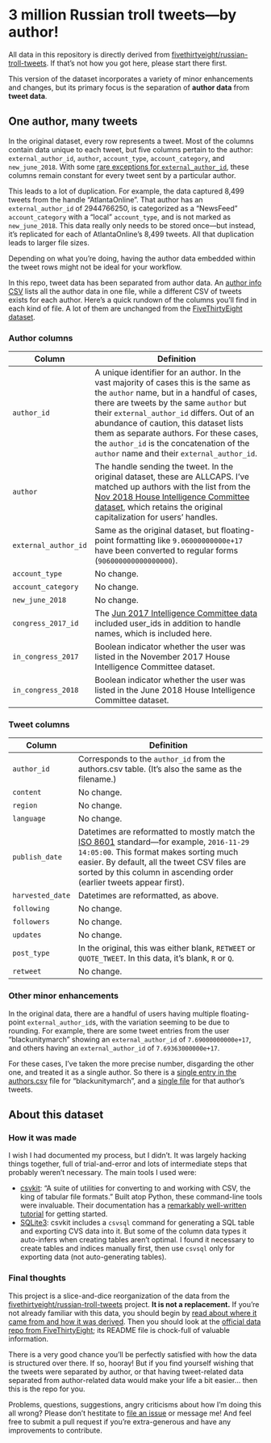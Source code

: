 # 3 million Russian troll tweets—by author!

All data in this repository is directly derived from [fivethirtyeight/russian-troll-tweets](https://github.com/fivethirtyeight/russian-troll-tweets/). If that’s not how you got here, please start there first.

This version of the dataset incorporates a variety of minor enhancements and changes, but its primary focus is the separation of **author data** from **tweet data**.

## One author, many tweets
In the original dataset, every row represents a tweet. Most of the columns contain data unique to each tweet, but five columns pertain to the author: `external_author_id`, `author`, `account_type`, `account_category`, and `new_june_2018`. With some [rare exceptions for `external_author_id`](https://github.com/fivethirtyeight/russian-troll-tweets/issues/16), these columns remain constant for every tweet sent by a particular author.

This leads to a lot of duplication. For example, the data captured 8,499 tweets from the handle “AtlantaOnline”. That author has an `external_author_id` of 2944766250, is categorized as a “NewsFeed” `account_category` with a “local” `account_type`, and is not marked as `new_june_2018`. This data really only needs to be stored once—but instead, it’s replicated for each of AtlantaOnline’s 8,499 tweets. All that duplication leads to larger file sizes.

Depending on what you’re doing, having the author data embedded within the tweet rows might not be ideal for your workflow.

In this repo, tweet data has been separated from author data. An [author info CSV](https://github.com/bet4a/russian-troll-tweets-by-author/blob/master/authors.csv) lists all the author data in one file, while a different CSV of tweets exists for each author. Here’s a quick rundown of the columns you’ll find in each kind of file. A lot of them are unchanged from the [FiveThirtyEight dataset](https://github.com/fivethirtyeight/russian-troll-tweets/).

### Author columns
|Column|Definition|
|----|----|
|`author_id`|A unique identifier for an author. In the vast majority of cases this is the same as the `author` name, but in a handful of cases, there are tweets by the same `author` but their `external_author_id` differs. Out of an abundance of caution, this dataset lists them as separate authors. For these cases, the `author_id` is the concatenation of the `author` name and their `external_author_id`.
|`author`| The handle sending the tweet. In the original dataset, these are ALLCAPS. I’ve matched up authors with the list from the [Nov 2018 House Intelligence Committee dataset](https://democrats-intelligence.house.gov/uploadedfiles/ira_handles_june_2018.pdf), which retains the original capitalization for users’ handles.
|`external_author_id`|Same as the original dataset, but floating-point formatting like `9.06000000000e+17` have been converted to regular forms (`906000000000000000`).
|`account_type`|No change.
|`account_category`| No change.
|`new_june_2018`| No change.
|`congress_2017_id`| The [Jun 2017 Intelligence Committee data](https://democrats-intelligence.house.gov/uploadedfiles/exhibit_b.pdf) included user_ids in addition to handle names, which is included here.
|`in_congress_2017`| Boolean indicator whether the user was listed in the November 2017 House Intelligence Committee dataset.
|`in_congress_2018`| Boolean indicator whether the user was listed in the June 2018 House Intelligence Committee dataset.

### Tweet columns
|Column|Definition|
|----|----|
|`author_id`|Corresponds to the `author_id` from the authors.csv table. (It’s also the same as the filename.)
|`content`| No change.
|`region`| No change.
|`language`| No change.
|`publish_date`| Datetimes are reformatted to mostly match the [ISO 8601](https://en.wikipedia.org/wiki/ISO_8601) standard—for example, `2016-11-29 14:05:00`. This format makes sorting much easier. By default, all the tweet CSV files are sorted by this column in ascending order (earlier tweets appear first).
|`harvested_date`| Datetimes are reformatted, as above.
|`following`|No change.
|`followers`|No change.
|`updates`|No change.
|`post_type`|In the original, this was either blank, `RETWEET` or `QUOTE_TWEET`. In this data, it’s blank, `R` or `Q`.
|`retweet`|No change.

### Other minor enhancements
In the original data, there are a handful of users having multiple floating-point `external_author_id`s, with the variation seeming to be due to rounding. For example, there are some tweet entries from the user “blackunitymarch” showing an `external_author_id` of `7.69000000000e+17`, and others having an `external_author_id` of `7.69363000000e+17`.

For these cases, I’ve taken the more precise number, disgarding the other one, and treated it as a single author. So there is a [single entry in the authors.csv](https://github.com/bet4a/russian-troll-tweets-by-author/blob/master/authors.csv#L415) file for “blackunitymarch”, and a [single file](https://github.com/bet4a/russian-troll-tweets-by-author/blob/master/B/blackunitymarch.csv) for that author’s tweets.

## About this dataset
### How it was made
I wish I had documented my process, but I didn’t. It was largely hacking things together, full of trial-and-error and lots of intermediate steps that probably weren’t necessary. The main tools I used were:

* [csvkit](https://github.com/wireservice/csvkit): “A suite of utilities for converting to and working with CSV, the king of tabular file formats.” Built atop Python, these command-line tools were invaluable. Their documentation has a [remarkably well-written tutorial](https://csvkit.readthedocs.io/en/1.0.3/tutorial.html) for getting started.
* [SQLite3](https://www.sqlite.org/index.html): csvkit includes a `csvsql` command for generating a SQL table and exporting CVS data into it. But some of the column data types it auto-infers when creating tables aren’t optimal. I found it necessary to create tables and indices manually first, then use `csvsql` only for exporting data (not auto-generating tables).

### Final thoughts
This project is a slice-and-dice reorganization of the data from the [fivethirtyeight/russian-troll-tweets](https://github.com/fivethirtyeight/russian-troll-tweets/) project. **It is not a replacement.** If you’re not already familiar with this data, you should begin by [read about where it came from and how it was derived](https://fivethirtyeight.com/features/why-were-sharing-3-million-russian-troll-tweets/). Then you should look at the [official data repo from FiveThirtyEight](https://github.com/fivethirtyeight/russian-troll-tweets/); its README file is chock-full of valuable information.

There is a very good chance you’ll be perfectly satisfied with how the data is structured over there. If so, hooray! But if you find yourself wishing that the tweets were separated by author, or that having tweet-related data separated from author-related data would make your life a bit easier… then this is the repo for you.

Problems, questions, suggestions, angry criticisms about how I’m doing this all wrong? Please don’t hestitate to [file an issue](https://github.com/bet4a/russian-troll-tweets-by-author/issues/new) or message me! And feel free to submit a pull request if you’re extra-generous and have any improvements to contribute.
